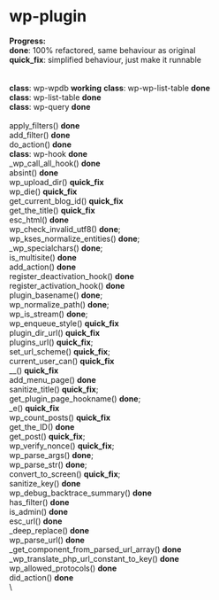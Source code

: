 # wp-plugin
__Progress:__\
__done__: 100% refactored, same behaviour as original\
__quick_fix__: simplified behaviour, just make it runnable\
\
\
__class__: wp-wpdb __working__
__class__: wp-wp-list-table __done__\
__class__: wp-list-table __done__\
__class__: wp-query __done__\
\
apply_filters() __done__\
add_filter() __done__\
do_action() __done__\
__class__: wp-hook __done__\
_wp_call_all_hook() __done__\
absint() __done__\
wp_upload_dir() __quick_fix__\
wp_die() __quick_fix__\
get_current_blog_id() __quick_fix__\
get_the_title() __quick_fix__\
esc_html() __done__\
wp_check_invalid_utf8() __done__;\
wp_kses_normalize_entities() __done__;\
_wp_specialchars() __done__;\
is_multisite() __done__\
add_action()  __done__\
register_deactivation_hook() __done__\
register_activation_hook() __done__\
plugin_basename() __done__;\
wp_normalize_path() __done__; \
wp_is_stream() __done__;\
wp_enqueue_style() __quick_fix__\
plugin_dir_url() __quick_fix__\
plugins_url() __quick_fix__; \
set_url_scheme() __quick_fix__;\
current_user_can() __quick_fix__\
__() __quick_fix__\
add_menu_page() __done__\
sanitize_title() __quick_fix__; \
get_plugin_page_hookname() __done__;\
_e()  __quick_fix__\
wp_count_posts() __quick_fix__\
get_the_ID() __done__\
get_post() __quick_fix__;\
wp_verify_nonce() __quick_fix__;\
wp_parse_args() __done__; \
wp_parse_str() __done__; \
convert_to_screen() __quick_fix__; \
sanitize_key() __done__\
wp_debug_backtrace_summary() __done__\
has_filter() __done__\
is_admin() __done__\
esc_url() __done__\
_deep_replace() __done__\
wp_parse_url() __done__\
_get_component_from_parsed_url_array() __done__\
_wp_translate_php_url_constant_to_key() __done__\
wp_allowed_protocols() __done__\
did_action() __done__\
\